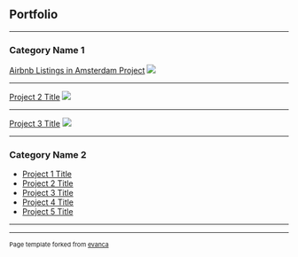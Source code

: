 ## Portfolio

---

### Category Name 1 

[Airbnb Listings in Amsterdam Project](https://public.tableau.com/app/profile/cynthia.campos/viz/AirbnbListingsinAmsterdamDashboard/Dashboard1)
<img src="images/Project1.jpg?raw=true"/>

---
[Project 2 Title](/pdf/sample_presentation.pdf)
<img src="images/dummy_thumbnail.jpg?raw=true"/>

---
[Project 3 Title](http://example.com/)
<img src="images/dummy_thumbnail.jpg?raw=true"/>

---

### Category Name 2

- [Project 1 Title](https://public.tableau.com/app/profile/cynthia.campos/viz/AirbnbListingsinAmsterdamDashboard/Dashboard1)
- [Project 2 Title](http://example.com/)
- [Project 3 Title](http://example.com/)
- [Project 4 Title](http://example.com/)
- [Project 5 Title](http://example.com/)

---




---
<p style="font-size:11px">Page template forked from <a href="https://github.com/evanca/quick-portfolio">evanca</a></p>
<!-- Remove above link if you don't want to attibute -->
